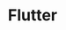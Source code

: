---
title: "Flutter"
layout: category
permalink: /categories/Flutter/
author_profile: true
taxonomy: Flutter
sidebar:
  nav: "categories"
---